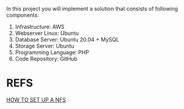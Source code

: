 In this project you will implement a solution that consists of following components:

1. Infrastructure: AWS
2. Webserver Linux: Ubuntu
3. Database Server: Ubuntu 20.04 + MySQL
4. Storage Server: Ubuntu
5. Programming Language: PHP
6. Code Repository: GitHub


# REFS 
[HOW TO SET UP A NFS](https://tldp.org/HOWTO/NFS-HOWTO/server.html)

